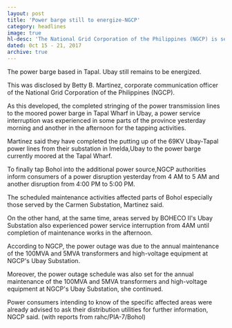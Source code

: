 ```yaml
---
layout: post
title: 'Power barge still to energize-NGCP'
category: headlines
image: true
hl-desc: 'The National Grid Corporation of the Philippines (NGCP) is set to connect the power barge moored off the Tapal Wharf in the Ubay through the 69-Kv Ubay-Tapal transmission line to a substation in Imelda of the same town.'
dated: 0ct 15 - 21, 2017
archive: true
---
```


The power barge based in Tapal. Ubay still remains to be energized.

This was disclosed by Betty B. Martinez, corporate communication officer of the National Grid Corporation of the Philippines (NGCP).

As this developed, the completed stringing of the power transmission lines to the moored power barge in Tapal Wharf in Ubay, a power service interruption was experienced in some parts of the province yesterday morning and another in the afternoon for the tapping activities.

Martinez said they have completed the putting up of the 69KV Ubay-Tapal power lines from their substation in Imelda,Ubay to the power barge currently moored at the Tapal Wharf.

To finally tap Bohol into the additional power source,NGCP authorities inform consumers of a power disruption yesterday from 4 AM to 5 AM and another disruption from 4:00 PM to 5:00 PM.

The scheduled maintenance activities affected parts of Bohol especially those served by the Carmen Substation, Martinez said.

On the other hand, at the same time, areas served by BOHECO II's Ubay Substation also experienced power service interruption from 4AM until completion of maintenance works in the afternoon.

According to NGCP, the power outage was due to the annual maintenance of the 100MVA and 5MVA transformers and high-voltage equipment at NGCP's Ubay Substation.

Moreover, the power outage schedule was also set for the annual maintenance of the 100MVA and 5MVA transformers and high-voltage equipment at NGCP's Ubay Substation, she continued.

Power consumers intending to know of the specific affected areas were already advised to ask their distribution utilities for further information, NGCP said. (with reports from rahc/PIA-7/Bohol)

